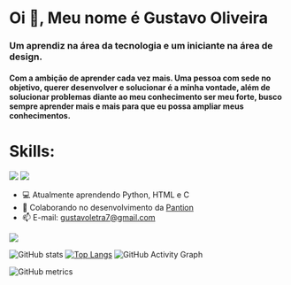 # Oi 👋, Meu nome é Gustavo Oliveira
### Um aprendiz na área da tecnologia e um iniciante na área de design.
#### Com a ambição de aprender cada vez mais. Uma pessoa com sede no objetivo, querer desenvolver e solucionar é a minha vontade, além de solucionar problemas diante ao meu conhecimento ser meu forte, busco sempre aprender mais e mais para que eu possa ampliar meus conhecimentos.

# Skills:
<img src="https://img.shields.io/badge/Python:-Básico-brightgreen"> <img src="https://img.shields.io/badge/HTML:-Básico-brightgreen">


- 💻  Atualmente aprendendo Python, HTML e C 
- 👯 Colaborando no desenvolvimento da [Pantion](https://github.com/roogercamargo/FatecAPI-02) 
- 📫 E-mail: gustavoletra7@gmail.com 


[<img src='https://img.shields.io/badge/LinkedIn-0077B5?style=for-the-badge&logo=linkedin&logoColor=white' >](https://www.linkedin.com/in/gusmesmo/)  

![GitHub stats](https://github-readme-stats.vercel.app/api?username=gusmesmo&show_icons=true&theme=dracula) [![Top Langs](https://github-readme-stats.vercel.app/api/top-langs/?username=gusmesmo&theme=dracula)](https://github.com/anuraghazra/github-readme-stats) 
![GitHub Activity Graph](https://activity-graph.herokuapp.com/graph?username=gusmesmo&theme=dracula)  

![GitHub metrics](https://metrics.lecoq.io/gusmesmo)  


